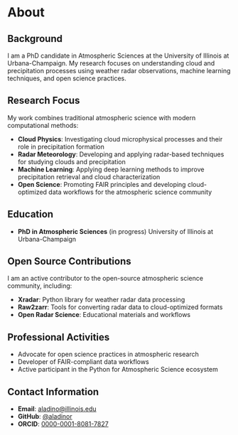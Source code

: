 # About

## Background

I am a PhD candidate in Atmospheric Sciences at the University of Illinois at Urbana-Champaign. My research focuses on understanding cloud and precipitation processes using weather radar observations, machine learning techniques, and open science practices.

## Research Focus

My work combines traditional atmospheric science with modern computational methods:

- **Cloud Physics**: Investigating cloud microphysical processes and their role in precipitation formation
- **Radar Meteorology**: Developing and applying radar-based techniques for studying clouds and precipitation
- **Machine Learning**: Applying deep learning methods to improve precipitation retrieval and cloud characterization
- **Open Science**: Promoting FAIR principles and developing cloud-optimized data workflows for the atmospheric science community

## Education

- **PhD in Atmospheric Sciences** (in progress)
  University of Illinois at Urbana-Champaign

## Open Source Contributions

I am an active contributor to the open-source atmospheric science community, including:

- **Xradar**: Python library for weather radar data processing
- **Raw2zarr**: Tools for converting radar data to cloud-optimized formats
- **Open Radar Science**: Educational materials and workflows

## Professional Activities

- Advocate for open science practices in atmospheric research
- Developer of FAIR-compliant data workflows
- Active participant in the Python for Atmospheric Science ecosystem

## Contact Information

- **Email**: aladino@illinois.edu
- **GitHub**: [@aladinor](https://github.com/aladinor)
- **ORCID**: [0000-0001-8081-7827](https://orcid.org/0000-0001-8081-7827)
